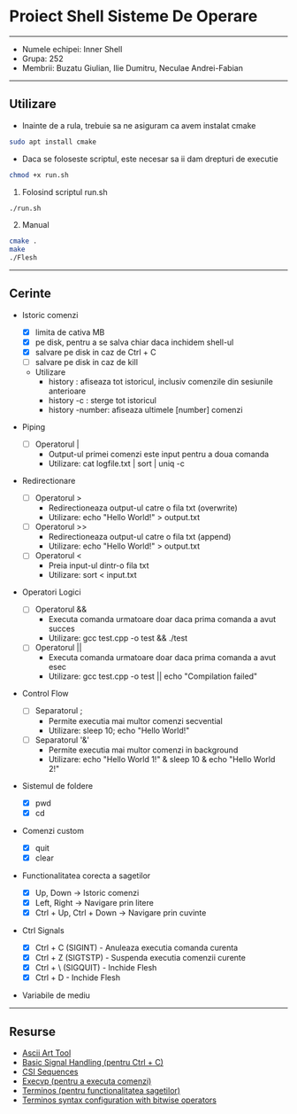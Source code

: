 # Proiect Shell Sisteme De Operare

---

- Numele echipei: Inner Shell
- Grupa: 252
- Membrii: Buzatu Giulian, Ilie Dumitru, Neculae Andrei-Fabian

---

## Utilizare
- Inainte de a rula, trebuie sa ne asiguram ca avem instalat cmake
```bash
sudo apt install cmake
```

- Daca se foloseste scriptul, este necesar sa ii dam drepturi de executie
```bash
chmod +x run.sh
```

1. Folosind scriptul run.sh
```bash
./run.sh
```

2. Manual
```bash
cmake .
make
./Flesh
```

---

## Cerinte

- Istoric comenzi
    - [x] limita de cativa MB
    - [x] pe disk, pentru a se salva chiar daca inchidem shell-ul
    - [x] salvare pe disk in caz de Ctrl + C
    - [ ] salvare pe disk in caz de kill
    - Utilizare
        - history        : afiseaza tot istoricul, inclusiv comenzile din sesiunile anterioare
        - history -c     : sterge tot istoricul
        - history -number: afiseaza ultimele [number] comenzi

- Piping
    - [ ] Operatorul |
        - Output-ul primei comenzi este input pentru a doua comanda
        - Utilizare: cat logfile.txt | sort | uniq -c

- Redirectionare
    - [ ] Operatorul >
        - Redirectioneaza output-ul catre o fila txt (overwrite) 
        - Utilizare: echo "Hello World!" > output.txt
    - [ ] Operatorul >>
        - Redirectioneaza output-ul catre o fila txt (append)
        - Utilizare: echo "Hello World!" > output.txt
    - [ ] Operatorul <
        - Preia input-ul dintr-o fila txt
        - Utilizare: sort < input.txt

- Operatori Logici
    - [ ] Operatorul &&
        - Executa comanda urmatoare doar daca prima comanda a avut succes
        - Utilizare: gcc test.cpp -o test && ./test
    - [ ] Operatorul ||
        - Executa comanda urmatoare doar daca prima comanda a avut esec
        - Utilizare: gcc test.cpp -o test || echo "Compilation failed"

- Control Flow
    - [ ] Separatorul ;
        - Permite executia mai multor comenzi secvential
        - Utilizare: sleep 10; echo "Hello World!"
    - [ ] Separatorul '&'
        - Permite executia mai multor comenzi in background
        - Utilizare: echo "Hello World 1!" & sleep 10 & echo "Hello World 2!"

- Sistemul de foldere
    - [x] pwd
    - [x] cd

- Comenzi custom
    - [x] quit 
    - [x] clear

- Functionalitatea corecta a sagetilor
    - [x] Up, Down -> Istoric comenzi
    - [x] Left, Right -> Navigare prin litere
    - [x] Ctrl + Up, Ctrl + Down -> Navigare prin cuvinte 

- Ctrl Signals
    - [x] Ctrl + C (SIGINT)
          - Anuleaza executia comanda curenta
    - [x] Ctrl + Z (SIGTSTP)
          - Suspenda executia comenzii curente
    - [x] Ctrl + \ (SIGQUIT)
          - Inchide Flesh
    - [x] Ctrl + D
          - Inchide Flesh

- Variabile de mediu

---

## Resurse

- [Ascii Art Tool](https://www.asciiart.eu/image-to-ascii)
- [Basic Signal Handling (pentru Ctrl + C)](https://www.gnu.org/software/libc/manual/html_node/Basic-Signal-Handling.html)
- [CSI Sequences](https://en.m.wikipedia.org/wiki/ANSI_escape_code#CSI_sequences)
- [Execvp (pentru a executa comenzi)](https://linux.die.net/man/3/execvp)
- [Terminos (pentru functionalitatea sagetilor)](https://man7.org/linux/man-pages/man3/termios.3.html)
- [Terminos syntax configuration with bitwise operators](https://stackoverflow.com/questions/48477989/termios-syntax-configuration-with-bitwise-operators)
